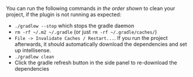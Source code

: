 You can run the following commands _in the order shown_ to clean your project, if the plugin is not running as expected:
* `./gradlew --stop` which stops the gradle daemon
* `rm -rf ~/.m2 ~/.gradle` (or just `rm -rf ~/.gradle/caches/`)
* `File -> Invalidate Caches / Restart...`. If you run the project afterwards, it should automatically download the dependencies and set up intellisense.
* `./gradlew clean`
* Click the gradle refresh button in the side panel to re-download the dependencies
